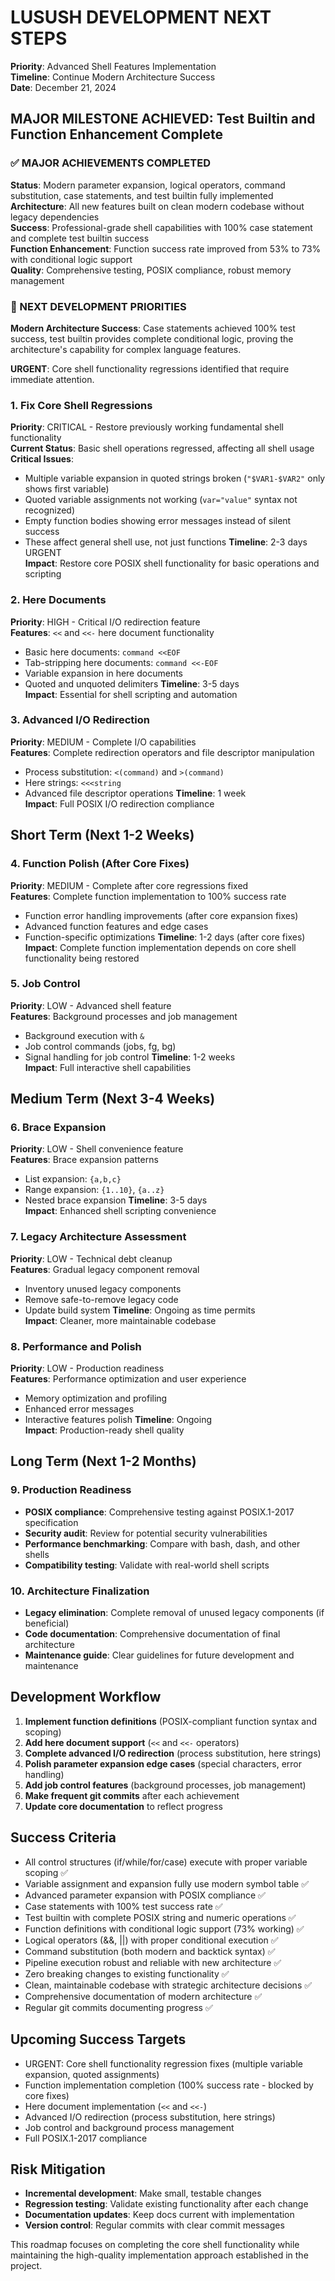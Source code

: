 # LUSUSH DEVELOPMENT NEXT STEPS

**Priority**: Advanced Shell Features Implementation  
**Timeline**: Continue Modern Architecture Success  
**Date**: December 21, 2024

## MAJOR MILESTONE ACHIEVED: Test Builtin and Function Enhancement Complete

### ✅ MAJOR ACHIEVEMENTS COMPLETED
**Status**: Modern parameter expansion, logical operators, command substitution, case statements, and test builtin fully implemented  
**Architecture**: All new features built on clean modern codebase without legacy dependencies  
**Success**: Professional-grade shell capabilities with 100% case statement and complete test builtin success  
**Function Enhancement**: Function success rate improved from 53% to 73% with conditional logic support  
**Quality**: Comprehensive testing, POSIX compliance, robust memory management

### 🎯 NEXT DEVELOPMENT PRIORITIES

**Modern Architecture Success**: Case statements achieved 100% test success, test builtin provides complete conditional logic, proving the architecture's capability for complex language features.

**URGENT**: Core shell functionality regressions identified that require immediate attention.

### 1. Fix Core Shell Regressions
**Priority**: CRITICAL - Restore previously working fundamental shell functionality  
**Current Status**: Basic shell operations regressed, affecting all shell usage  
**Critical Issues**:
- Multiple variable expansion in quoted strings broken (`"$VAR1-$VAR2"` only shows first variable)
- Quoted variable assignments not working (`var="value"` syntax not recognized)
- Empty function bodies showing error messages instead of silent success
- These affect general shell use, not just functions
**Timeline**: 2-3 days URGENT  
**Impact**: Restore core POSIX shell functionality for basic operations and scripting

### 2. Here Documents
**Priority**: HIGH - Critical I/O redirection feature  
**Features**: `<<` and `<<-` here document functionality  
- Basic here documents: `command <<EOF`
- Tab-stripping here documents: `command <<-EOF`
- Variable expansion in here documents
- Quoted and unquoted delimiters
**Timeline**: 3-5 days  
**Impact**: Essential for shell scripting and automation

### 3. Advanced I/O Redirection
**Priority**: MEDIUM - Complete I/O capabilities  
**Features**: Complete redirection operators and file descriptor manipulation  
- Process substitution: `<(command)` and `>(command)`
- Here strings: `<<<string`
- Advanced file descriptor operations
**Timeline**: 1 week  
**Impact**: Full POSIX I/O redirection compliance

## Short Term (Next 1-2 Weeks)

### 4. Function Polish (After Core Fixes)
**Priority**: MEDIUM - Complete after core regressions fixed  
**Features**: Complete function implementation to 100% success rate  
- Function error handling improvements (after core expansion fixes)
- Advanced function features and edge cases
- Function-specific optimizations
**Timeline**: 1-2 days (after core fixes)  
**Impact**: Complete function implementation depends on core shell functionality being restored

### 5. Job Control
**Priority**: LOW - Advanced shell feature  
**Features**: Background processes and job management  
- Background execution with `&`
- Job control commands (jobs, fg, bg)
- Signal handling for job control
**Timeline**: 1-2 weeks  
**Impact**: Full interactive shell capabilities

## Medium Term (Next 3-4 Weeks)

### 6. Brace Expansion
**Priority**: LOW - Shell convenience feature  
**Features**: Brace expansion patterns  
- List expansion: `{a,b,c}`
- Range expansion: `{1..10}`, `{a..z}`
- Nested brace expansion
**Timeline**: 3-5 days  
**Impact**: Enhanced shell scripting convenience

### 7. Legacy Architecture Assessment
**Priority**: LOW - Technical debt cleanup  
**Features**: Gradual legacy component removal  
- Inventory unused legacy components
- Remove safe-to-remove legacy code
- Update build system
**Timeline**: Ongoing as time permits  
**Impact**: Cleaner, more maintainable codebase

### 8. Performance and Polish
**Priority**: LOW - Production readiness  
**Features**: Performance optimization and user experience  
- Memory optimization and profiling
- Enhanced error messages
- Interactive features polish
**Timeline**: Ongoing  
**Impact**: Production-ready shell quality

## Long Term (Next 1-2 Months)

### 9. Production Readiness
- **POSIX compliance**: Comprehensive testing against POSIX.1-2017 specification
- **Security audit**: Review for potential security vulnerabilities
- **Performance benchmarking**: Compare with bash, dash, and other shells
- **Compatibility testing**: Validate with real-world shell scripts

### 10. Architecture Finalization
- **Legacy elimination**: Complete removal of unused legacy components (if beneficial)
- **Code documentation**: Comprehensive documentation of final architecture
- **Maintenance guide**: Clear guidelines for future development and maintenance

## Development Workflow

1. **Implement function definitions** (POSIX-compliant function syntax and scoping)
2. **Add here document support** (`<<` and `<<-` operators)
3. **Complete advanced I/O redirection** (process substitution, here strings)
4. **Polish parameter expansion edge cases** (special characters, error handling)
5. **Add job control features** (background processes, job management)
6. **Make frequent git commits** after each achievement
7. **Update core documentation** to reflect progress

## Success Criteria

- All control structures (if/while/for/case) execute with proper variable scoping ✅
- Variable assignment and expansion fully use modern symbol table ✅
- Advanced parameter expansion with POSIX compliance ✅
- Case statements with 100% test success rate ✅
- Test builtin with complete POSIX string and numeric operations ✅
- Function definitions with conditional logic support (73% working) ✅
- Logical operators (&&, ||) with proper conditional execution ✅
- Command substitution (both modern and backtick syntax) ✅
- Pipeline execution robust and reliable with new architecture ✅
- Zero breaking changes to existing functionality ✅
- Clean, maintainable codebase with strategic architecture decisions ✅
- Comprehensive documentation of modern architecture ✅
- Regular git commits documenting progress ✅

## Upcoming Success Targets
- URGENT: Core shell functionality regression fixes (multiple variable expansion, quoted assignments)
- Function implementation completion (100% success rate - blocked by core fixes)
- Here document implementation (`<<` and `<<-`)
- Advanced I/O redirection (process substitution, here strings)
- Job control and background process management
- Full POSIX.1-2017 compliance

## Risk Mitigation

- **Incremental development**: Make small, testable changes
- **Regression testing**: Validate existing functionality after each change
- **Documentation updates**: Keep docs current with implementation
- **Version control**: Regular commits with clear commit messages

This roadmap focuses on completing the core shell functionality while maintaining the high-quality implementation approach established in the project.
